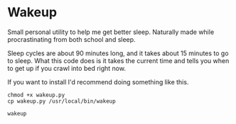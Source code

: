 # Wakeup

Small personal utility to help me get better sleep. Naturally made while procrastinating from both school and sleep.

Sleep cycles are about 90 minutes long, and it takes about 15 minutes to go to sleep. What this code does is it takes the current time and tells you when to get up if you crawl into bed right now.

If you want to install I'd recommend doing something like this.

    chmod +x wakeup.py
    cp wakeup.py /usr/local/bin/wakeup

    wakeup